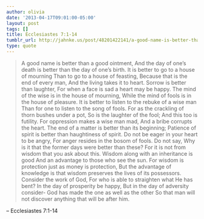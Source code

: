 ```yaml
---
author: olivia
date: '2013-04-17T09:01:00-05:00'
layout: post
tags: []
title: Ecclesiastes 7:1-14
tumblr_url: http://jahnke.us/post/48201422141/a-good-name-is-better-than-a-good-ointment-and
type: quote
---
```


> A good name is better than a good ointment,
> And the day of one’s death is better than the day of one’s birth.
> It is better to go to a house of mourning
> Than to go to a house of feasting,
> Because that is the end of every man,
> And the living takes it to heart.
> Sorrow is better than laughter,
> For when a face is sad a heart may be happy.
> The mind of the wise is in the house of mourning,
> While the mind of fools is in the house of pleasure.
> It is better to listen to the rebuke of a wise man
> Than for one to listen to the song of fools.
> For as the crackling of thorn bushes under a pot,
> So is the laughter of the fool;
> And this too is futility.
> For oppression makes a wise man mad,
> And a bribe corrupts the heart.
> The end of a matter is better than its beginning;
> Patience of spirit is better than haughtiness of spirit.
> Do not be eager in your heart to be angry,
> For anger resides in the bosom of fools.
> Do not say, Why is it that the former days were better than these?
> For it is not from wisdom that you ask about this.
> Wisdom along with an inheritance is good
> And an advantage to those who see the sun.
> For wisdom is protection just as money is protection,
> But the advantage of knowledge is that wisdom preserves the lives of its possessors.
> Consider the work of God,
> For who is able to straighten what He has bent?
> In the day of prosperity be happy,
> But in the day of adversity consider-
> God has made the one as well as the other
> So that man will not discover anything that will be after him.

– Ecclesiastes 7:1-14
